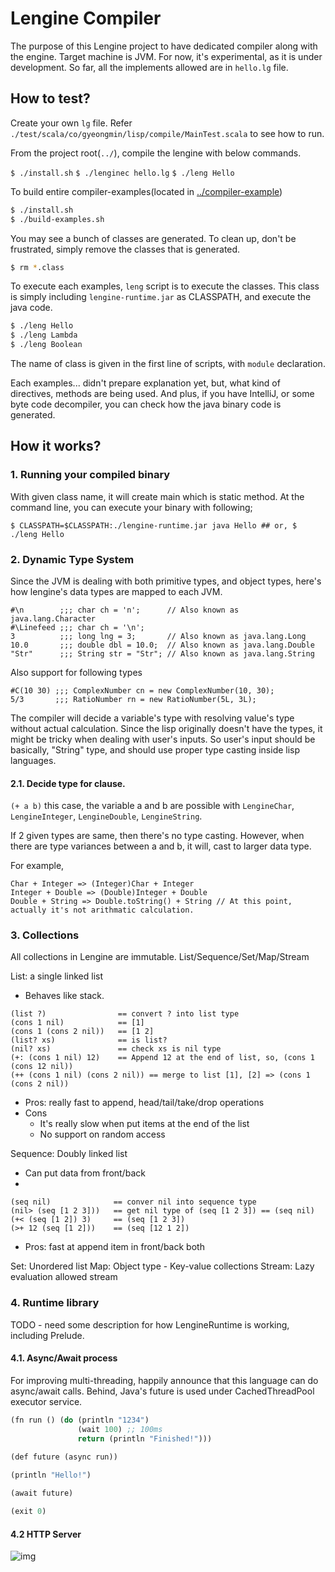 # Lengine Compiler

The purpose of this Lengine project to have dedicated compiler along with the engine.
Target machine is JVM.
For now, it's experimental, as it is under development.
So far, all the implements allowed are in `hello.lg` file.

## How to test?

Create your own `lg` file. 
Refer `./test/scala/co/gyeongmin/lisp/compile/MainTest.scala` to see how to run.

From the project root(`../`), compile the lengine with below commands.

`$ ./install.sh`
`$ ./lenginec hello.lg`
`$ ./leng Hello`

To build entire compiler-examples(located in [../compiler-example](https://github.com/gkm2164/lengine/tree/master/compile-example))

```bash
$ ./install.sh
$ ./build-examples.sh
```

You may see a bunch of classes are generated. To clean up, don't be frustrated, simply remove the classes that is
generated.

```bash
$ rm *.class
```

To execute each examples, `leng` script is to execute the classes. This class is simply including `lengine-runtime.jar`
as CLASSPATH, and execute the java code.

```bash
$ ./leng Hello
$ ./leng Lambda
$ ./leng Boolean
```

The name of class is given in the first line of scripts, with `module` declaration.

Each examples... didn't prepare explanation yet, but, what kind of directives, methods are being used.
And plus, if you have IntelliJ, or some byte code decompiler, you can check how the java binary code is generated.

## How it works?

### 1. Running your compiled binary

With given class name, it will create main which is static method. At the command line, you can execute your binary with
following;

`$ CLASSPATH=$CLASSPATH:./lengine-runtime.jar java Hello ## or, $ ./leng Hello`

### 2. Dynamic Type System

Since the JVM is dealing with both primitive types, and object types, here's how lengine's data types are mapped to each
JVM.

```
#\n        ;;; char ch = 'n';      // Also known as java.lang.Character
#\Linefeed ;;; char ch = '\n';
3          ;;; long lng = 3;       // Also known as java.lang.Long
10.0       ;;; double dbl = 10.0;  // Also known as java.lang.Double
"Str"      ;;; String str = "Str"; // Also known as java.lang.String
```

Also support for following types
```
#C(10 30) ;;; ComplexNumber cn = new ComplexNumber(10, 30);
5/3       ;;; RatioNumber rn = new RatioNumber(5L, 3L);
```

The compiler will decide a variable's type with resolving value's type without actual calculation.
Since the lisp originally doesn't have the types, it might be tricky when dealing with user's inputs.
So user's input should be basically, "String" type, and should use proper type casting inside lisp languages.

#### 2.1. Decide type for clause.

`(+ a b)` this case, the variable a and b are possible
with `LengineChar`, `LengineInteger`, `LengineDouble`, `LengineString`.

If 2 given types are same, then there's no type casting. However, when there are type variances between a and b, it
will, cast to larger data type.

For example,

```
Char + Integer => (Integer)Char + Integer
Integer + Double => (Double)Integer + Double
Double + String => Double.toString() + String // At this point, actually it's not arithmatic calculation.
```

### 3. Collections

All collections in Lengine are immutable.
List/Sequence/Set/Map/Stream

List: a single linked list
- Behaves like stack. 

```lengine
(list ?)                == convert ? into list type
(cons 1 nil)            == [1]
(cons 1 (cons 2 nil))   == [1 2]
(list? xs)              == is list?
(nil? xs)               == check xs is nil type
(+: (cons 1 nil) 12)    == Append 12 at the end of list, so, (cons 1 (cons 12 nil))
(++ (cons 1 nil) (cons 2 nil)) == merge to list [1], [2] => (cons 1 (cons 2 nil))
```
- Pros: really fast to append, head/tail/take/drop operations
- Cons
  - It's really slow when put items at the end of the list
  - No support on random access

Sequence: Doubly linked list
- Can put data from front/back
- 
```lengine
(seq nil)              == conver nil into sequence type
(nil> (seq [1 2 3]))   == get nil type of (seq [1 2 3]) == (seq nil)
(+< (seq [1 2]) 3)     == (seq [1 2 3])
(>+ 12 (seq [1 2]))    == (seq [12 1 2])
```

- Pros: fast at append item in front/back both

Set: Unordered list
Map: Object type - Key-value collections
Stream: Lazy evaluation allowed stream

### 4. Runtime library

TODO - need some description for how LengineRuntime is working, including Prelude.

#### 4.1. Async/Await process

For improving multi-threading, happily announce that this language can do async/await calls.
Behind, Java's future is used under CachedThreadPool executor service.

```lisp
(fn run () (do (println "1234")
               (wait 100) ;; 100ms
               return (println "Finished!")))
               
(def future (async run))

(println "Hello!")

(await future)

(exit 0) 
```

#### 4.2 HTTP Server

![img](https://images.gben.me/images/d1b40b7f-a8e0-4262-8cba-bb31b6e2fa06)

